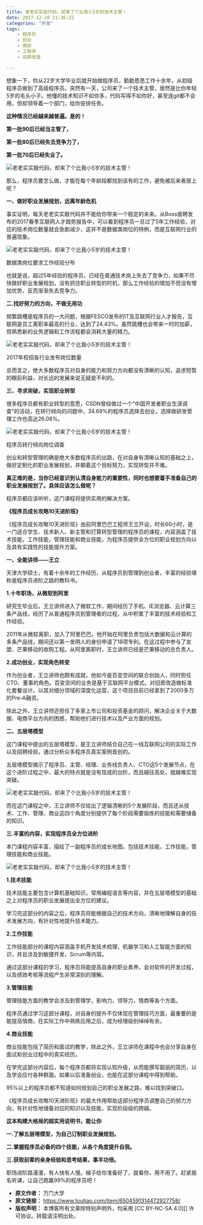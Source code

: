 ```yaml
---
title: 老老实实敲代码，却来了个比我小5岁的技术主管！
date: 2017-12-28 21:36:22
categories: "开发"
tags:
	- 程序员
	- 创业
	- 微软
	- 工程师
	- 旧房改造

---
```


想象一下，你从22岁大学毕业后就开始做程序员，勤勤恳恳工作十余年，从初级程序员做到了高级程序员。突然有一天，公司来了一个技术主管，居然是比你年轻5岁的毛头小子。他懂的技术知识不如你多，代码写得不如你好，甚至连git都不会用，但却领导着一个部门，给你安排任务。

**这种情况已经越来越普遍。是的！**

**第一批90后已经当主管了，**

**第一批80后已经失去竞争力了，**

**第一批70后已经失业了。**

![老老实实敲代码，却来了个比我小5岁的技术主管！][5]

那么，程序员要怎么做，才能在每个年龄段都找到该有的工作，避免被后来者居上呢？

**一、做好职业发展规划，远离年龄危机**

事实证明，每天老老实实敲代码并不能给你带来一个稳定的未来。从Boss直聘发布的2017春季互联网人才趋势报告中，可以看到程序员一旦过了5年工作经验，对应的技术岗位数量就会急剧减少，这并不是数据类岗位的特例，而是互联网行业的普遍现象。

![老老实实敲代码，却来了个比我小5岁的技术主管！][5 1]

数据类岗位要求工作经验分布

也就是说，超过5年经验的程序员，已经在普通技术岗上失去了竞争力，如果不尽快做好职业发展规划，没有抓住职业转型的时机，那么工作经验的增加不但没有增加优势，反而渐渐失去竞争力。

**二.找好努力的方向，不做无用功**

频繁跳槽是程序员的一大问题，根据FESCO发布的IT及互联网行业人才报告，互联网是员工离职率最高的行业，达到了24.43%。虽然跳槽也会带来一时的加薪，但熟悉新的业务逻辑和工作流程都会消耗大量的精力。

![老老实实敲代码，却来了个比我小5岁的技术主管！][5 2]

2017年校招各行业发布岗位数量

总而言之，绝大多数程序员对自身的能力和努力方向都没有清晰的认知，追求短暂的眼前利益，对长远的发展来说无疑是不利的。

**三、寻求突破，实现职业转型**

很多程序员都有职业转型的意愿，CSDN曾经做过一个“中国开发者职业生涯调查”的活动，在转行倾向的问题中，34.69%的程序员选择去创业，选择做研发管理工作也高达26.08%。

![老老实实敲代码，却来了个比我小5岁的技术主管！][5 3]

程序员转行倾向岗位调查

创业和转型管理的确是绝大多数程序员的出路，在对自身有清晰认知的基础之上，做好定制化的职业发展规划，并朝着这个目标努力，实现转型并不难。

**真正难的是，当你已经意识到认清自身能力的重要性，同时也想要着手准备自己的职业发展规划了。具体应该怎么做呢？**

程序员都应该听听，这门课程将提供实用的解决方案。

**《程序员成长攻略10天进阶班》**

《程序员成长攻略10天进阶班》由前阿里巴巴工程师王立开设，时长60小时，是一门适合学生、技术新人、新主管和打算转型管理的程序员的课程，内容涵盖了技术技能，工作技能，管理技能和商业技能，为程序员提供全方位的职业规划方向以及具有实践性的技能提升方案。

**一、全能讲师——王立**

天津大学硕士，有着十余年的工作经历，从程序员到管理到创业者，丰富的经验堪称是程序员进阶之路的教科书。

**1.十年职场，从微软到阿里**

研究生毕业后，王立讲师进入了微软工作，期间经历了手机、IE浏览器、云计算三条产品线，经历了从普通程序员到管理者的过程，从中积累了丰富的技术经验和工作经验。

2011年从微软离职，加入了阿里巴巴。他开始在阿里负责包括大数据和云计算的多条产品线，期间还以第一发明人的身份申请了18项专利。在这过程中参与了友盟、芒果移动的收购工程。从阿里离职时，王立讲师已经是芒果移动的总负责人。

**2.成功创业，实现角色转变**

作为创业者，王立讲师也颇有成就，他如今是百变空间的联合创始人，同时担任CTO、董事的角色。百变空间的业务是基于互联网平台模式，对旧房改造做标准化套餐设计。以其对细分领域的深度化运营，这个项目目前已经拿到了2000多万的Pre-A融资。

除此之外，王立讲师还担任了多家上市公司和投资基金的顾问，解决企业关于大数据、电商平台方向的困惑，帮助他们进行技术以及产业方面的规划。

**二、五层塔模型**

这门课程中提出的五层塔模型，是王立讲师结合自己在一线互联网公司的实际工作以及招聘经验，通过分析众多程序员真实案例首创的。

五层塔模型揭示了程序员、主管、经理、业务线负责人、CTO这5个发展节点，在这个进阶过程之中，最大的特点就是没有现成的台阶，而且越往高处，就越难实现突破。

![老老实实敲代码，却来了个比我小5岁的技术主管！][5 4]

而在这门课程之中，王立讲师不仅给出了逻辑清晰的5个发展阶段，而且还从技术、工作、管理、商业这四个角度分别提供了每个阶段需要锻炼的技能和需要储备的知识。

**三.丰富的内容，实现程序员全方位进阶**

本门课程内容丰富，描绘了一副程序员的成长地图。包括技术技能，工作技能，管理技能和商业技能。

![老老实实敲代码，却来了个比我小5岁的技术主管！][5 5]

**1.技术技能**

技术技能主要包含计算机基础知识，常用编程语言等内容，并在五层塔模型的基础之上对程序员的职业发展提出全方位的建议。

学习完这部分的内容之后，程序员将能根据自己的技术方向，清晰地理解自身的技术发展方向，有针对性地提升技术能力。

**2.工作技能**

工作技能部分的课程内容涵盖手机开发技术梳理，机器学习和人工智能方面的知识，并且涉及到敏捷开发，Scrum等内容。

通过这部分课程的学习，程序员将能提高自身的职业素养，会对软件的开发过程，以及绩效考核等流程产生非常深刻的理解。

**3.管理技能**

管理技能方面的教学会涉及到管理学，影响力，领导力，情商等各个方面。

程序员通过学习这部分课程，对自身的提升不仅体现在管理技巧方面，最重要的是能提高情商，在实际工作中熟练应用之后，成为经理级别绰绰有余。

**4.商业技能**

商业技能包括了简历和面试的教学，除此之外，王立讲师在课程中也会分享自身在面试和创业过程中的真实经历。

在学完这部分内容后，每个程序员都将实现认知升级，从而能撰写靓丽的简历，以及学会应付各种群面。如果以后准备创业，也能在这部分课程中得到帮助。

95%以上的程序员都不知道如何规划自己的职业发展之路，难以找到突破口。

《程序员成长攻略10天进阶班》的最大作用帮助这部分程序员调整自己的努力方向，有针对性地储备对应的知识以及技能，实现阶段级的跨越。

**这本构建大格局的超实用说明书，能让你**

**一.了解五层塔模型，为自己订制职业发展规划。**

**二.掌握程序员必备的四个技能，从各个角度提升自我。**

**三.获取前辈的亲身经验和思考结果，事半功倍。**

职场进阶路漫漫，有人快有人慢。梯子给你准备好了，就看你，用不用了。赶紧报名听课，让自己跑赢99%的程序员吧！


[5]: /pro/os/crawler/N7JN-IF3A-AMQR.jpg
[5 1]: /pro/os/crawler/FQZM-QVNF-VBMJ.jpg
[5 2]: /pro/os/crawler/B773-AV3A-MJUY.jpg
[5 3]: /pro/os/crawler/6ZE6-VYM6-JJNJ.jpg
[5 4]: /pro/os/crawler/NAFQ-JFVA-EJYB.jpg
[5 5]: /pro/os/crawler/ARQ2-QREB-AN7J.jpg
 *  **原文作者：** 万门大学
 *  **原文链接：** https://www.toutiao.com/item/6504591314472927758/
 *  **版权声明：** 本博客所有文章除特别声明外，均采用 [CC BY-NC-SA 4.0][] 许可协议。转载请注明出处。